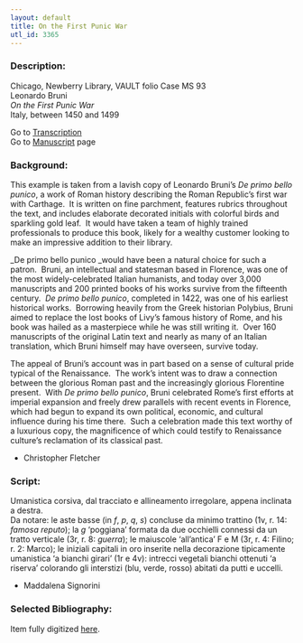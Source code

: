 ```yaml
---
layout: default
title: On the First Punic War
utl_id: 3365
---
```


###  Description:

Chicago, Newberry Library, VAULT folio Case MS 93<br>
Leonardo Bruni<br>
_On the First Punic War_<br>
Italy, between 1450 and 1499

Go to [Transcription](https://centerfordigitalhumanities.github.io/Newberry-Italian-paleography/transcription/019)<br>
Go to [Manuscript](https://centerfordigitalhumanities.github.io/Newberry-Italian-paleography/www/record.html?id=019) page 

###  Background:

This example is taken from a lavish copy of Leonardo Bruni’s _De primo bello punico_, a work of Roman history describing the Roman Republic’s first war with Carthage.  It is written on fine parchment, features rubrics throughout the text, and includes elaborate decorated initials with colorful birds and sparkling gold leaf.  It would have taken a team of highly trained professionals to produce this book, likely for a wealthy customer looking to make an impressive addition to their library.

_De primo bello punico _would have been a natural choice for such a patron.  Bruni, an intellectual and statesman based in Florence, was one of the most widely-celebrated Italian humanists, and today over 3,000 manuscripts and 200 printed books of his works survive from the fifteenth century.  _De primo bello punico_, completed in 1422, was one of his earliest historical works.  Borrowing heavily from the Greek historian Polybius, Bruni aimed to replace the lost books of Livy’s famous history of Rome, and his book was hailed as a masterpiece while he was still writing it.  Over 160 manuscripts of the original Latin text and nearly as many of an Italian translation, which Bruni himself may have overseen, survive today.

The appeal of Bruni’s account was in part based on a sense of cultural pride typical of the Renaissance.  The work’s intent was to draw a connection between the glorious Roman past and the increasingly glorious Florentine present.  With _De primo bello punico_, Bruni celebrated Rome’s first efforts at imperial expansion and freely drew parallels with recent events in Florence, which had begun to expand its own political, economic, and cultural influence during his time there.  Such a celebration made this text worthy of a luxurious copy, the magnificence of which could testify to Renaissance culture’s reclamation of its classical past.
-  Christopher Fletcher

###  Script:

Umanistica corsiva, dal tracciato e allineamento irregolare, appena inclinata a destra.<br>
Da notare: le aste basse (in _f_, _p_, _q_, _s_) concluse da minimo trattino (1v, r. 14: _famosa reputo_); la _g_ ‘poggiana’ formata da due occhielli connessi da un tratto verticale (3r, r. 8: _guerra_); le maiuscole ‘all’antica’ F e M (3r, r. 4: Filino; r. 2: Marco); le iniziali capitali in oro inserite nella decorazione tipicamente umanistica ‘a bianchi girari’ (1r e 4v): intrecci vegetali bianchi ottenuti ‘a riserva’ colorando gli interstizi (blu, verde, rosso) abitati da putti e uccelli.<br>
- Maddalena Signorini

###  Selected Bibliography:

Item fully digitized [here](http://collections.carli.illinois.edu/cdm/ref/collection/nby_dig/id/13462).

